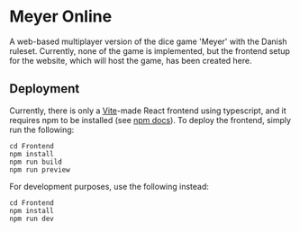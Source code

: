 # Meyer Online

A web-based multiplayer version of the dice game 'Meyer' with the Danish ruleset. Currently, none of the game is implemented, but the frontend setup for the website, which will host the game, has been created here.

## Deployment

Currently, there is only a [Vite](https://github.com/vitejs/vite)-made React frontend using typescript, and it requires npm to be installed (see [npm docs](https://docs.npmjs.com/downloading-and-installing-node-js-and-npm)). To deploy the frontend, simply run the following:

```
cd Frontend
npm install
npm run build
npm run preview
```

For development purposes, use the following instead:

```
cd Frontend
npm install
npm run dev
```
